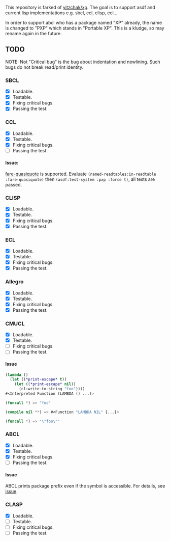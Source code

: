 This repository is farked of [yitzchak/xp](https://github.com/yitzchak/xp).
The goal is to support asdf and current lisp implementations e.g. sbcl, ccl, clisp, ecl...

In order to support abcl who has a package named "XP" already,
the name is changed to "PXP" which stands in "Portable XP".
This is a kludge, so may rename again in the future.

## TODO
NOTE: Not "Critical bug" is the bug about indentation and newlining.
Such bugs do not break read/print identity.

### SBCL
* [x] Loadable.
* [x] Testable.
* [x] Fixing critical bugs.
* [x] Passing the test.

### CCL
* [x] Loadable.
* [x] Testable.
* [x] Fixing critical bugs.
* [ ] Passing the test.

#### Issue:
[fare-quasiquote] is supported.
Evaluate `(named-readtables:in-readtable :fare-quasiquote)` then
`(asdf:test-system :pxp :force t)`, all tests are passed.

[fare-quasiquote]: https://github.com/fare/fare-quasiquote

### CLISP
* [x] Loadable.
* [x] Testable.
* [x] Fixing critical bugs.
* [x] Passing the test.

### ECL
* [x] Loadable.
* [x] Testable.
* [x] Fixing critical bugs.
* [x] Passing the test.

### Allegro
* [x] Loadable.
* [x] Testable.
* [x] Fixing critical bugs.
* [x] Passing the test.

### CMUCL
* [x] Loadable.
* [x] Testable.
* [ ] Fixing critical bugs.
* [ ] Passing the test.

#### Issue

```lisp
(lambda ()
  (let ((*print-escape* t))
    (let ((*print-escape* nil))
      (cl:write-to-string "foo"))))
#<Interpreted Function (LAMBDA () ...)>

(funcall *) => "foo"

(compile nil **) => #<Function "LAMBDA NIL" {...}>

(funcall *) => "\"foo\""
```

### ABCL
* [x] Loadable.
* [x] Testable.
* [x] Fixing critical bugs.
* [ ] Passing the test.

#### Issue
ABCL prints package prefix even if the symbol is accessible.
For details, see [issue](https://github.com/armedbear/abcl/issues/408).

### CLASP
* [x] Loadable.
* [ ] Testable.
* [ ] Fixing critical bugs.
* [ ] Passing the test.
